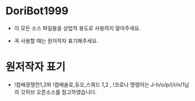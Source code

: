 # DoriBot1999

* 이 모든 소스 파일들을 상업적 용도로 사용하지 말아주세요.

* 꼭 사용할 때는 원저작자 표기해주세요.

# 원저작자 표기
* !컴배경쟁전1,2와 !컴배솔로,듀오,스쿼드 1,2 , !코로나 명령어는 J-h/o/p/l/i/n/1님의 깃허브 오픈소스를 참고하였습니다.


